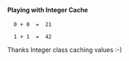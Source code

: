 <h4>Playing with Integer Cache </h4>
  
      0 + 0  =  21
   
      1 + 1  =  42

Thanks Integer class caching values :-)
